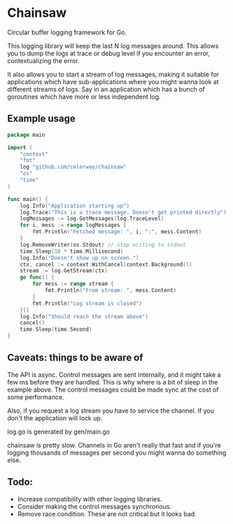 # Chainsaw

Circular buffer logging framework for Go. 

This logging library will keep the last N log messages around. This allows you to 
dump the logs at trace or debug level if you encounter an error, contextualizing
the error.

It also allows you to start a stream of log messages, making it suitable for 
applications which have sub-applications where you might wanna look at different 
streams of logs. Say in an application which has a bunch of goroutines which have
more or less independent log.

## Example usage

```go
package main

import (
	"context"
	"fmt"
	log "github.com/celerway/chainsaw"
	"os"
	"time"
)

func main() {
	log.Info("Application starting up")
	log.Trace("This is a trace message. Doesn't get printed directly")
	logMessages := log.GetMessages(log.TraceLevel)
	for i, mess := range logMessages {
		fmt.Println("Fetched message: ", i, ":", mess.Content)
	}
	log.RemoveWriter(os.Stdout) // stop writing to stdout
	time.Sleep(10 * time.Millisecond)
	log.Info("Doesn't show up on screen.")
	ctx, cancel := context.WithCancel(context.Background())
	stream := log.GetStream(ctx)
	go func() {
		for mess := range stream {
			fmt.Println("From stream: ", mess.Content)
		}
		fmt.Println("Log stream is closed")
	}()
	log.Info("Should reach the stream above")
	cancel()
	time.Sleep(time.Second)
}
```
## Caveats: things to be aware of

The API is async. Control messages are sent internally,
and it might take a few ms before they are handled. This is why where is a bit of sleep 
in the example above. The control messages could be made sync at the cost of some performance. 

Also, if you request a log stream you have to service the channel. If you don't
the application will lock up.

log.go is generated by gen/main.go

chainsaw is pretty slow. Channels in Go aren't really that fast and if you're logging
thousands of messages per second you might wanna do something else.

## Todo:

* Increase compatibility with other logging libraries.
* Consider making the control messages synchronous.
* Remove race condition. These are not critical but it looks bad.
